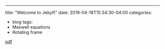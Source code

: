 ---
title: "Welcome to Jekyll!"
date: 2019-04-18T15:34:30-04:00
categories:
  - blog
tags:
  - Maxwell equations
  - Rotating frame

[pdf](https://github.com/danielhk2004/MP/blob/master/files/%D8%AF%D8%B1%D8%B3%20%D9%85%D9%82%D8%A7%D9%84%D9%87.pdf)
